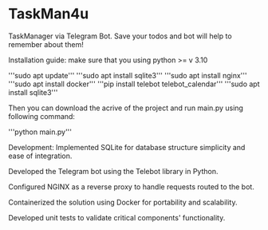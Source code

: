 # TaskMan4u
TaskManager via Telegram Bot. Save your todos and bot will help to remember about them!

Installation guide:
make sure that you using python >= v 3.10

'''sudo apt update'''
'''sudo apt install sqlite3'''
'''sudo apt install nginx'''
'''sudo apt install docker'''
'''pip install telebot telebot_calendar'''
'''sudo apt install sqlite3'''

Then you can download the acrive of the project and run main.py using following command:

'''python main.py'''


Development:
Implemented SQLite for database structure simplicity and ease of integration.

Developed the Telegram bot using the Telebot library in Python.

Configured NGINX as a reverse proxy to handle requests routed to the bot.

Containerized the solution using Docker for portability and scalability.

Developed unit tests to validate critical components' functionality.
